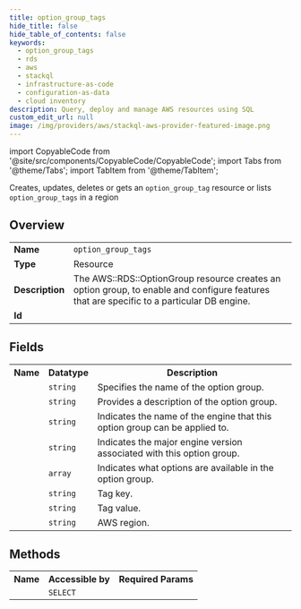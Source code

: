 ```yaml
---
title: option_group_tags
hide_title: false
hide_table_of_contents: false
keywords:
  - option_group_tags
  - rds
  - aws
  - stackql
  - infrastructure-as-code
  - configuration-as-data
  - cloud inventory
description: Query, deploy and manage AWS resources using SQL
custom_edit_url: null
image: /img/providers/aws/stackql-aws-provider-featured-image.png
---
```


import CopyableCode from '@site/src/components/CopyableCode/CopyableCode';
import Tabs from '@theme/Tabs';
import TabItem from '@theme/TabItem';

Creates, updates, deletes or gets an <code>option_group_tag</code> resource or lists <code>option_group_tags</code> in a region

## Overview
<table><tbody>
<tr><td><b>Name</b></td><td><code>option_group_tags</code></td></tr>
<tr><td><b>Type</b></td><td>Resource</td></tr>
<tr><td><b>Description</b></td><td>The AWS::RDS::OptionGroup resource creates an option group, to enable and configure features that are specific to a particular DB engine.</td></tr>
<tr><td><b>Id</b></td><td><CopyableCode code="aws.rds.option_group_tags" /></td></tr>
</tbody></table>

## Fields
<table><tbody><tr><th>Name</th><th>Datatype</th><th>Description</th></tr><tr><td><CopyableCode code="option_group_name" /></td><td><code>string</code></td><td>Specifies the name of the option group.</td></tr>
<tr><td><CopyableCode code="option_group_description" /></td><td><code>string</code></td><td>Provides a description of the option group.</td></tr>
<tr><td><CopyableCode code="engine_name" /></td><td><code>string</code></td><td>Indicates the name of the engine that this option group can be applied to.</td></tr>
<tr><td><CopyableCode code="major_engine_version" /></td><td><code>string</code></td><td>Indicates the major engine version associated with this option group.</td></tr>
<tr><td><CopyableCode code="option_configurations" /></td><td><code>array</code></td><td>Indicates what options are available in the option group.</td></tr>
<tr><td><CopyableCode code="tag_key" /></td><td><code>string</code></td><td>Tag key.</td></tr>
<tr><td><CopyableCode code="tag_value" /></td><td><code>string</code></td><td>Tag value.</td></tr>
<tr><td><CopyableCode code="region" /></td><td><code>string</code></td><td>AWS region.</td></tr>
</tbody></table>

## Methods

<table><tbody>
  <tr>
    <th>Name</th>
    <th>Accessible by</th>
    <th>Required Params</th>
  </tr>
  <tr>
    <td><CopyableCode code="view" /></td>
    <td><code>SELECT</code></td>
    <td><CopyableCode code="region" /></td>
  </tr>
</tbody></table>








